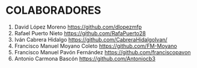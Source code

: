 # COLABORADORES

1. David López Moreno https://github.com/dlopezmfp
2. Rafael Puerto Nieto	https://github.com/RafaPuerto28
3. Iván Cabrera Hidalgo https://github.com/CabreraHidalgoIvan/
4. Francisco Manuel Moyano Coleto https://github.com/FM-Moyano
3. Francisco Manuel Pavón Fernández https://github.com/franciscopavon
7. Antonio Carmona Bascón https://github.com/Antoniocb3
